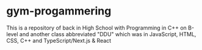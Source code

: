 # gym-progammering
This is a repository of back in High School with Programming in C++ on B-level and another class abbreviated "DDU" which was in JavaScript, HTML, CSS, C++ and TypeScript/Next.js & React
